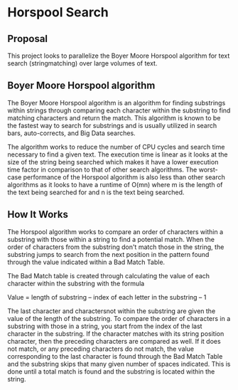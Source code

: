 # Horspool Search

## Proposal
This project looks to parallelize the Boyer Moore Horspool algorithm for text search (stringmatching) over large volumes of text.

## Boyer Moore Horspool algorithm
The Boyer Moore Horspool algorithm is an algorithm for finding substrings within strings through comparing each character within the substring to find matching characters and return the match. This algorithm is known to be the fastest way to search for substrings and is usually utilized in search bars, auto-corrects, and Big Data searches. 

The algorithm works to reduce the number of CPU cycles and search time necessary to find a given text. The execution time is linear as it looks at the size of the string being searched which makes it have a lower execution time factor in comparison to that of other search algorithms. The worst-case performance of the Horspool algorithm is also less than other search algorithms as it looks to have a runtime of O(mn) where m is the length of the text being searched for and n is the text being searched. 

## How It Works
The Horspool algorithm works to compare an order of characters within a substring with those within a string to find a potential match. When the order of characters from the substring don't match those in the string, the substring jumps to search from the next position in the pattern found through the value indicated within a Bad Match Table. 

The Bad Match table is created through calculating the value of each character within the substring with the formula 


Value = length of substring – index of each letter in the substring – 1 


The last character and charactersnot within the substring are given the value of the length of the substring. To compare the order of characters in a substring with those in a string, you start from the index of the last character in the substring. If the character matches with its string position character, then the preceding characters are compared as well. If it does not match, or any preceding characters do not match, the value corresponding to the last character is found through the Bad Match Table and the substring skips that many given number of spaces indicated. This is done until a total match is found and the substring is located within the string.
